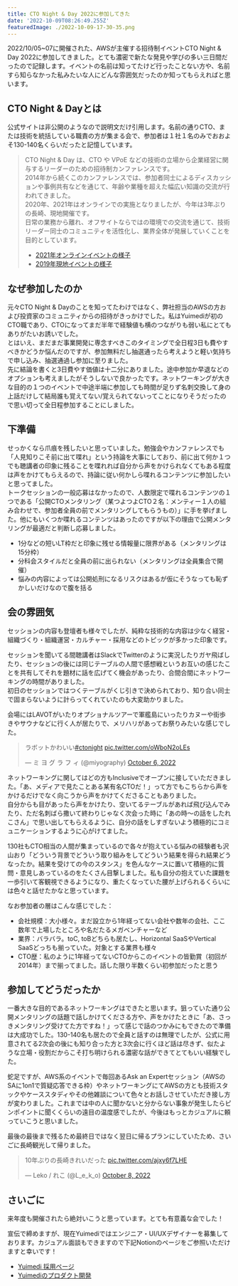 ```yaml
---
title: CTO Night & Day 2022に参加してきた
date: '2022-10-09T08:26:49.255Z'
featuredImage: ./2022-10-09-17-30-35.png
---
```


2022/10/05~07に開催された、AWSが主催する招待制イベントCTO Night & Day 2022に参加してきました。とても濃密で新たな発見や学びの多い三日間だったので記録します。イベントの名前は知ってたけど行ったことない方や、名前すら知らなかった私みたいな人にどんな雰囲気だったのか知ってもらえればと思います。

## CTO Night & Dayとは

公式サイトは非公開のようなので説明文だけ引用します。名前の通りCTO、または技術を統括している職責の方が集まる会で、参加者は１社１名のみでおおよそ130-140名くらいだったと記憶しています。

> CTO Night & Day は、CTO や VPoE などの技術の立場から企業経営に関与するリーダーのための招待制カンファレンスです。  
> 2014年から続くこのカンファレンスでは、参加者同士によるディスカッションや事例共有などを通じて、年齢や業種を超えた幅広い知識の交流が行われてきました。  
> 2020年、2021年はオンラインでの実施となりましたが、今年は3年ぶりの長崎、現地開催です。  
> 日常の業務から離れ、オフサイトならではの環境での交流を通じて、技術リーダー同士のコミュニティを活性化し、業界全体が発展していくことを目的としています。
> 
> - [2021年オンラインイベントの様子](https://aws.amazon.com/jp/blogs/startup/tag/cto-night-and-day-2021/)
> - [2019年現地イベントの様子](https://aws.amazon.com/jp/blogs/startup/event-report-ctonightandday2019-day1-summary/)

## なぜ参加したのか

元々CTO Night & Dayのことを知ってたわけではなく、弊社担当のAWSの方および投資家のコミュニティからの招待がきっかけでした。私はYuimediが初のCTO職であり、CTOになってまだ半年で経験値も横のつながりも弱い私にとてもありがたいお誘いでした。  
とはいえ、まだまだ事業開発に専念すべきこのタイミングで全日程3日も費やすべきかどうか悩んだのですが、参加無料だし抽選通ったら考えようと軽い気持ちで申し込み、抽選通過し参加に至りました。  
先に結論を書くと3日費やす価値は十二分にありました。途中参加か早退などのオプションも考えましたがそうしないで良かったです。ネットワーキングが大きな目的の１つのイベントで中途半端に参加しても時間が足りず名刺交換して身の上話だけして結局誰も覚えてない/覚えられてないってことになりそうだったので思い切って全日程参加することにしました。

## 下準備

せっかくなら爪痕を残したいと思っていました。勉強会やカンファレンスでも「人見知りこそ前に出て喋れ」という持論を大事にしており、前に出て何か１つでも聴講者の印象に残ることを喋れれば自分から声をかけられなくてもある程度は声をかけてもらえるので、持論に従い何かしら喋れるコンテンツに参加したいと思ってました。  
トークセッションの一般応募はなかったので、人数限定で喋れるコンテンツの１つである「公開CTOメンタリング（某つよつよCTO２名：メンティー１人の組み合わせで、参加者全員の前でメンタリングしてもらうもの）」に手を挙げました。他にもいくつか喋れるコンテンツはあったのですが以下の理由で公開メンタリングが最適だと判断し応募しました。

- 1分などの短いLT枠だと印象に残せる情報量に限界がある（メンタリングは15分枠）
- 分科会スタイルだと全員の前に出られない（メンタリングは全員集合で開催）
- 悩みの内容によっては公開処刑になるリスクはあるが仮にそうなっても恥ずかしいだけなので腹を括る

## 会の雰囲気

セッションの内容も登壇者も様々でしたが、純粋な技術的な内容は少なく経営・組織づくり・組織運営・カルチャー・採用などのトピックが多かった印象です。

セッションを聞いてる間聴講者はSlackでTwitterのように実況したりガヤ飛ばしたり、セッションの後には同じテーブルの人間で感想戦というお互いの感じたことを共有してそれを題材に話を広げてく機会があったり、合間合間にネットワーキングの時間がありました。  
初日のセッションではつくテーブルがくじ引きで決められており、知り合い同士で固まらないように計らってくれていたのも大変助かりました。

会場にはLAVOTがいたりオプショナルツアーで軍艦島にいったりカヌーや街歩きやサウナなどに行く人が居たりで、メリハリがあってお祭りみたいな感じでした。

<blockquote class="twitter-tweet" data-conversation="none"><p lang="ja" dir="ltr">ラボットかわいい<a href="https://twitter.com/hashtag/ctonight?src=hash&amp;ref_src=twsrc%5Etfw">#ctonight</a> <a href="https://t.co/oWboN2oLEs">pic.twitter.com/oWboN2oLEs</a></p>&mdash; ミ ヨ グ ラ フ ィ (@miyography) <a href="https://twitter.com/miyography/status/1577876557171167232?ref_src=twsrc%5Etfw">October 6, 2022</a></blockquote> <script async src="https://platform.twitter.com/widgets.js" charset="utf-8"></script>

ネットワーキングに関してはどの方もInclusiveでオープンに接していただきました。「あ、メディアで見たことある某有名CTOだ！」って方でもこちらから声をかけるだけでなく向こうから声をかけてくださることもありました。  
自分からも目があったら声をかけたり、空いてるテーブルがあれば飛び込んでみたり、ただ名刺ばら撒いて終わりじゃなく次会った時に「あの時〜の話をしたれこさん」で思い出してもらえるように、自分の話をしすぎないよう積極的にコミュニケーションするように心がけてました。  

130社もCTO相当の人間が集まっているので各々が抱えている悩みの経験者も沢山おり「どういう背景でどういう取り組みをしてどういう結果を得られ結果どうなったか。結果を受けての今のスタンス」を色んなケースに置いて積極的に質問・意見しあっているのをたくさん目撃しました。私も自分の抱えていた課題を一歩引いて客観視できるようになり、重たくなっていた腰が上げられるくらいには色々と話せたかなと思っています。

なお参加者の層はこんな感じでした：

- 会社規模：大小様々。まだ設立から1年経ってない会社や数年の会社、ここ数年で上場したところや名だたるメガベンチャーなど
- 業界：バラバラ。toC, toBどちらも居たし、Horizontal SaaSやVertical SaaSどっちも揃っていた。対象とする業界も様々
- CTO歴：私のように1年経ってないCTOからこのイベントの皆勤賞（初回が2014年）まで揃ってました。話した限り半数くらい初参加だったと思う

## 参加してどうだったか

一番大きな目的であるネットワーキングはできたと思います。狙っていた通り公開メンタリングの話題で話しかけてくださる方や、声をかけたときに「あ、さっきメンタリング受けてた方ですね！」って感じで話のつかみにもできたので準備は大成功でした。130-140名も居たので全員と話すのは無理でしたが、公式に用意されてる2次会の後にも知り合った方と3次会に行くほど話は尽きず、似たような立場・役割だからこそ打ち明けられる濃密な話ができてとてもいい経験でした。

蛇足ですが、AWS系のイベントで毎回あるAsk an Expertセッション（AWSのSAに1on1で質疑応答できる枠）やネットワーキングにてAWSの方とも技術スタックやケーススタディやその他雑談について色々とお話しさせていただき接し方が変わりました。これまでは中の人に聞かないと分からない事象が発生したらピンポイントに聞くくらいの遠目の温度感でしたが、今後はもっとカジュアルに頼っていこうと思いました。

最後の最後まで残るため最終日ではなく翌日に帰るプランにしていたため、さいごに長崎観光して帰りました。

<blockquote class="twitter-tweet"><p lang="ja" dir="ltr">10年ぶりの長崎きれいだった <a href="https://t.co/ajxy6f7LHE">pic.twitter.com/ajxy6f7LHE</a></p>&mdash; Leko / れこ (@L_e_k_o) <a href="https://twitter.com/L_e_k_o/status/1578677521066795008?ref_src=twsrc%5Etfw">October 8, 2022</a></blockquote> <script async src="https://platform.twitter.com/widgets.js" charset="utf-8"></script>

## さいごに

来年度も開催されたら絶対いこうと思っています。とても有意義な会でした！

宣伝で締めますが、現在Yuimediではエンジニア・UI/UXデザイナーを募集しております。カジュアル面談もできますので下記Notionのページをご参照いただけますと幸いです！

- [Yuimedi 採用ページ](https://yuimedi.notion.site/Yuimedi-0b10b9afe49249088a72c7e0bc924811?v=b623f2771f4b46378010dce1330ba7c2)
- [Yuimediのプロダクト開発](https://yuimedi.notion.site/Yuimedi-3981950c3d324fb183bc8e99279e9375)
